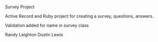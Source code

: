 Survey Project

Active Record and Ruby project for creating a survey, questions, answers.

Validation added for name in survey class

Randy Leighton
Dustin Lewis
